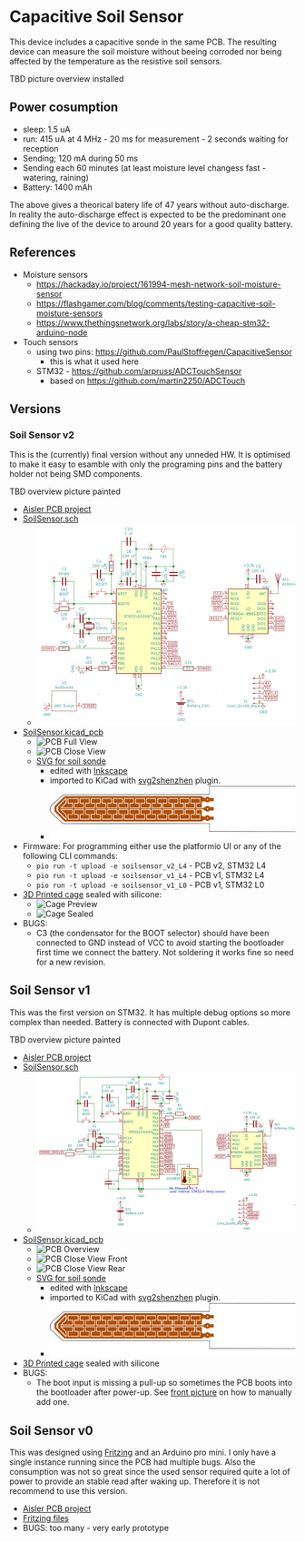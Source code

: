 # Capacitive Soil Sensor

This device includes a capacitive sonde in the same PCB. The resulting device can measure the soil moisture without beeing corroded nor being affected by the temperature as the resistive soil sensors.

TBD picture overview installed

## Power cosumption

- sleep: 1.5 uA
- run: 415 uA at 4 MHz - 20 ms for measurement - 2 seconds waiting for reception
- Sending; 120 mA during 50 ms
- Sending each 60 minutes (at least moisture level changess fast - watering, raining)
- Battery: 1400 mAh
  
The above gives a theorical batery life of 47 years without auto-discharge. In reality the auto-discharge effect is expected to be the predominant one defining the live of the device to around 20 years for a good quality battery.


## References

- Moisture sensors
  - https://hackaday.io/project/161994-mesh-network-soil-moisture-sensor
  - https://flashgamer.com/blog/comments/testing-capacitive-soil-moisture-sensors
  - https://www.thethingsnetwork.org/labs/story/a-cheap-stm32-arduino-node
- Touch sensors
  - using two pins: https://github.com/PaulStoffregen/CapacitiveSensor
    - this is what it used here
  - STM32 - https://github.com/arpruss/ADCTouchSensor
    - based on https://github.com/martin2250/ADCTouch


## Versions

### Soil Sensor v2

This is the (currently) final version without any unneded HW. It is optimised to make it easy to esamble with only the programing pins and the battery holder not being SMD components.

TBD overview picture painted

- [Aisler PCB project](https://aisler.net/p/DFIQTREA)
- [SoilSensor.sch](KiCad/SoilSensor_v2.sch)
  - ![Schematics Preview](pictures/SoilSensor%20v2%20Schematics.png)
- [SoilSensor.kicad_pcb](KiCad/SoilSensor_v2.kicad_pcb)
  - ![PCB Full View](SoilSensor_v2_PCB_full_view.jpg)
  - ![PCB Close View](SoilSensor_v2_PCB_close_view.jpg)
  - [SVG for soil sonde](pictures/soilSonde.svg)
    - edited with [Inkscape](https://inkscape.org)
    - imported to KiCad with [svg2shenzhen](https://github.com/badgeek/svg2shenzhen) plugin.
    - ![Sonde Preview](pictures/soilSonde.svg)
- Firmware:
  For programming either use the platformio UI or any of the following CLI commands:
  - `pio run -t upload -e soilsensor_v2_L4` - PCB v2, STM32 L4
  - `pio run -t upload -e soilsensor_v1_L4` - PCB v1, STM32 L4
  - `pio run -t upload -e soilsensor_v1_L0` - PCB v1, STM32 L0
- [3D Printed cage](cage) sealed with silicone:
  - ![Cage Preview](SoilSensor_v2_cage.jpg)
  - ![Cage Sealed](SoilSensor_v2_sealed.jpg)
- BUGS:
  - C3 (the condensator for the BOOT selector) should have been connected to GND instead of VCC to avoid starting the bootloader first time we connect the battery. Not soldering it works fine so need for a new revision.


## Soil Sensor v1

This was the first version on STM32. It has multiple debug options so more complex than needed. Battery is connected with Dupont cables.

TBD overview picture painted

- [Aisler PCB project](https://aisler.net/p/FEKNZTQA)
- [SoilSensor.sch](KiCad/SoilSensor.sch)
  - ![Schematics Preview](pictures/SoilSensor%20v1%20Schematics.png)
- [SoilSensor.kicad_pcb](KiCad/SoilSensor.kicad_pcb)
  - ![PCB Overview](SoilSensor_v1_overview.jpg)
  - ![PCB Close View Front](SoilSensor_v1_PCB_close_view_front.jpg)
  - ![PCB Close View Rear](SoilSensor_v1_PCB_close_view_rear.jpg)
  - [SVG for soil sonde](pictures/soilSonde.svg)
    - edited with [Inkscape](https://inkscape.org)
    - imported to KiCad with [svg2shenzhen](https://github.com/badgeek/svg2shenzhen) plugin.
    - ![Sonde Preview](pictures/soilSonde.svg)
- [3D Printed cage](cage) sealed with silicone
- BUGS:
  - The boot input is missing a pull-up so sometimes the PCB boots into the bootloader after power-up. See [front picture](SoilSensor_v1_PCB_close_view_front.jpg) on how to manually add one.

## Soil Sensor v0

This was designed using [Fritzing](https://fab.fritzing.org/) and an Arduino pro mini. I only have a single instance running since the PCB had multiple bugs. Also the consumption was not so great since the used sensor required quite a lot of power to provide an stable read after waking up. Therefore it is not recommend to use this version.

- [Aisler PCB project](https://aisler.net/p/HJICOQLU)
- [Fritzing files](Fritzing-v0_only)
- BUGS: too many - very early prototype